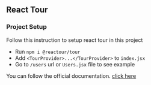 ## React Tour

### Project Setup

Follow this instruction to setup react tour in this project

- Run `npm i @reactour/tour`
- Add `<TourProvider>...</TourProvider>` to `index.jsx`
- Go to `/users` url or `Users.jsx` file to see example

You can follow the official documentation. [click here](https://github.com/elrumordelaluz/reactour/tree/v1)
